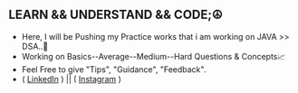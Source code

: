 ## LEARN && UNDERSTAND && CODE;☮️

- Here, I will be Pushing my Practice works that i am working on JAVA >> DSA..🌱
- Working on Basics--Average--Medium--Hard Questions & Concepts📈
- Feel Free to give "Tips", "Guidance", "Feedback".
- ( [LinkedIn](https://www.linkedin.com/in/balaji-viswanadh-madhavareddy-875473220/) ) || ( [Instagram](https://www.instagram.com/mb_viswanadh/) )
